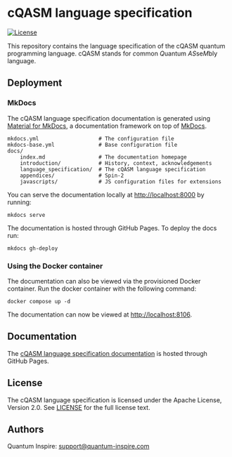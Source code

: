 # cQASM language specification

[![License](https://img.shields.io/badge/License-Apache_2.0-blue.svg)](https://opensource.org/licenses/Apache-2.0)

This repository contains the language specification of the cQASM quantum programming language.
cQASM stands for *c*ommon *Q*uantum *AS*se*M*bly language.

## Deployment

### MkDocs

The cQASM language specification documentation is generated using [Material for MkDocs](https://squidfunk.github.io/mkdocs-material/),
a documentation framework on top of [MkDocs](https://www.mkdocs.org).

    mkdocs.yml                   # The configuration file
    mkdocs-base.yml              # Base configuration file
    docs/
        index.md                 # The documentation homepage
        introduction/            # History, context, acknowledgements
        language_specification/  # The cQASM language specification
        appendices/              # Spin-2
        javascripts/             # JS configuration files for extensions

You can serve the documentation locally at <http://localhost:8000> by running:

```shell
mkdocs serve
```

The documentation is hosted through GitHub Pages. To deploy the docs run:

```shell
mkdocs gh-deploy
```

### Using the Docker container

The documentation can also be viewed via the provisioned Docker container.
Run the docker container with the following command:

```shell
docker compose up -d
```

The documentation can now be viewed at <http://localhost:8106>.

## Documentation

The [cQASM language specification documentation](https://qutech-delft.github.io/cQASM-spec/) is hosted through GitHub Pages.

## License

The cQASM language specification is licensed under the Apache License, Version 2.0.
See [LICENSE](https://github.com/QuTech-Delft/cQASM-spec/blob/master/LICENSE.md) for the full license text.

## Authors

Quantum Inspire: [support@quantum-inspire.com](mailto:"support@quantum-inspire.com")

